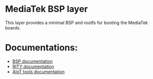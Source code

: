 # MediaTek BSP layer

This layer provides a minimal BSP and rootfs for booting the MediaTek boards.

# Documentations:

* [BSP documentation](https://mediatek.gitlab.io/aiot/rity/meta-mediatek-bsp)
* [RITY documentation](https://mediatek.gitlab.io/aiot/rity/meta-rity)
* [AIoT tools documentation](https://mediatek.gitlab.io/aiot/bsp/aiot-tools)
